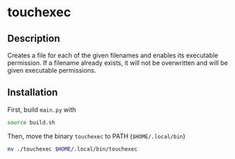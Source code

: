 # touchexec

## Description

Creates a file for each of the given filenames and enables its executable permission. If a filename already exists, it will not be overwritten and will be given executable permissions.

## Installation

First, build `main.py` with

```bash
source build.sh
```

Then, move the binary `touchexec` to PATH (`$HOME/.local/bin`)
```bash
mv ./touchexec $HOME/.local/bin/touchexec
```
